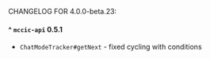 CHANGELOG FOR 4.0.0-beta.23:

#### ^ `mccic-api` 0.5.1
* `ChatModeTracker#getNext` - fixed cycling with conditions
